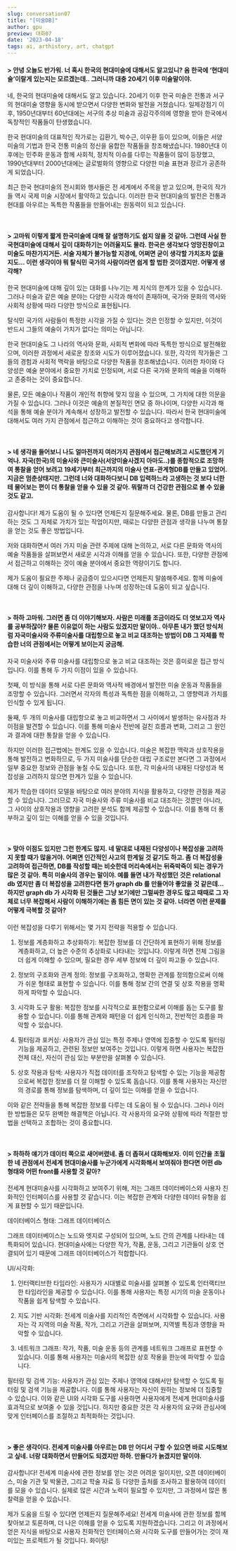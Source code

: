 ```yaml
---
slug: conversation07
title: "[미술DB]"
author: gpu
preview: 대화07
date: '2023-04-18'
tags: ai, arthistory, art, chatgpt
---
```


#### > 안녕 오늘도 반가워. 너 혹시 한국의 현대미술에 대해서도 알고있니? 음 한국에 ‘현대미술’이랄게 있는지는 모르겠는데.. 그러니까 대충 20세기 이후 미술말이야.

네, 한국의 현대미술에 대해서도 알고 있습니다. 20세기 이후 한국 미술은 전통과 서구의 현대미술 영향을 동시에 받으면서 다양한 변화와 발전을 거쳤습니다. 일제강점기 이후, 1950년대부터 60년대에는 서구의 추상 미술과 공감각주의에 영향을 받아 한국에서 독창적인 작품들이 탄생했습니다.

한국 현대미술의 대표적인 작가로는 김환기, 박수근, 이우환 등이 있으며, 이들은 서양 미술의 기법과 한국 전통 미술의 정신을 융합한 작품들을 창조해냈습니다. 1980년대 이후에는 민주화 운동과 함께 사회적, 정치적 이슈를 다루는 작품들이 많이 등장했고, 1990년대부터 2000년대에는 글로벌화의 영향으로 다양한 미술 표현과 장르가 공존하게 되었습니다.

최근 한국 현대미술의 전시회와 행사들은 전 세계에서 주목을 받고 있으며, 한국의 작가들 역시 국제 미술 시장에서 활약하고 있습니다. 이러한 한국 현대미술의 발전은 전통과 현대를 아우르는 독특한 작품들을 만들어내는 원동력이 되고 있습니다.

&nbsp;

#### > 고마워 이렇게 짧게 한국미술에 대해 잘 설명하기도 쉽지 않을 것 같아. 그런데 사실 한국현대미술에 대해서 깊이 대화하기는 어려울지도 몰라. 한국은 생각보다 엉망진창이고 미술도 마찬가지거든. 서술 자체가 불가능할 지경에, 어쩌면 굳이 생각할 가치조차 없을지도… 이런 생각이야 뭐 탈식민 국가의 사람이라면 쉽게 할 법한 것이겠지만. 어떻게 생각해?

한국 현대미술에 대해 깊이 있는 대화를 나누기는 제 지식의 한계가 있을 수 있습니다. 그러나 미술과 같은 예술 분야는 다양한 시각과 해석이 존재하며, 국가와 문화의 역사와 사회적 상황에 따라 다양한 방식으로 표현됩니다. 

탈식민 국가의 사람들이 특정한 시각을 가질 수 있다는 것은 인정할 수 있지만, 이것이 반드시 그들의 예술이 가치가 없다는 의미는 아닙니다.

한국 현대미술도 그 나라의 역사와 문화, 사회적 변화에 따라 독특한 방식으로 발전해왔으며, 이러한 과정에서 새로운 창조와 시도가 이루어졌습니다. 또한, 각각의 작가들은 그들의 경험과 사회적 맥락을 바탕으로 다양한 작품을 창조해냈습니다. 이러한 차이와 다양성은 예술 분야에서 중요한 가치로 인정되며, 서로 다른 국가와 문화의 예술을 이해하고 존중하는 것이 중요합니다.

물론, 모든 예술이나 작품이 개인적 취향에 맞지 않을 수 있으며, 그 가치에 대한 의문을 가질 수 있습니다. 그러나 이것은 예술의 본질적인 면모 중 하나이며, 다양한 시각과 해석을 통해 예술 분야가 계속해서 성장하고 발전할 수 있습니다. 따라서 한국 현대미술에 대해서도 여러 가지 관점에서 접근하고 이해하는 것이 중요하다고 생각합니다.

&nbsp;

#### > 네 생각을 들어보니 나도 얼마전까지 여러가지 관점에서 접근해보려고 시도했던게 기억나. 자국(한국)의 미술사와 큰미술사(서양미술사겠지 아마도..)를 종합적으로 조망하여 통찰을 얻어 보려고 19세기부터 최근까지의 미술사 연표-관계형DB를 만들고 있었어. 지금은 멈춘상태지만. 그런데 너와 대화하다보니 DB 입력하느라 고생하는 것 보다 너한테 물어보는 편이 더 통찰을 얻을 수 있을 것 같아. 뭐랄까 더 건강한 관점으로 볼 수 있을 것도 같고.

감사합니다! 제가 도움이 될 수 있다면 언제든지 질문해주세요. 물론, DB를 만들고 관리하는 것도 그 자체로 가치가 있는 작업이지만, 때로는 다양한 관점과 생각을 나누며 통찰을 얻는 것도 좋은 방법입니다.

저와 대화하면서 여러 가지 미술 관련 주제에 대해 논의하고, 서로 다른 문화와 역사의 예술 작품들을 살펴보면서 새로운 시각과 이해를 얻을 수 있습니다. 또한, 다양한 관점에서 접근하고 이해하는 것이 예술 분야에서 중요한 역량이기도 합니다.

제가 도움이 필요한 주제나 궁금증이 있으시다면 언제든지 말씀해주세요. 함께 미술에 대해 더 깊이 이해하고, 다양한 관점을 나누며 성장하는데 도움이 되고 싶습니다.

&nbsp;

#### > 하하 고마워. 그러면 좀 더 이야기해보자. 사람은 미래를 조금이라도 더 엿보고자 역사를 공부하잖아? 물론 이유없이 하는 사람도 있겠지만 말이야.. 아무튼 내가 했던 방식처럼 자국미술사와 주류미술사를 대립항으로 놓고 비교 대조하는 방법이 DB 그 자체를 학습한 너의 관점에서는 어떻게 보이는지 궁금해.

자국 미술사와 주류 미술사를 대립항으로 놓고 비교 대조하는 것은 흥미로운 접근 방식입니다. 이를 통해 두 가지 이점이 있을 수 있습니다.

첫째, 이 방식을 통해 서로 다른 문화와 역사적 배경에서 발전한 미술 운동과 작품들을 조망할 수 있습니다. 그러면서 각자의 특성과 독특한 점을 이해하고, 그 영향력과 가치를 인식할 수 있게 됩니다.

둘째, 두 개의 미술사를 대립항으로 놓고 비교하면서 그 사이에서 발생하는 유사점과 차이점을 발견할 수 있습니다. 이를 통해 미술사 전반에 걸친 흐름과 변화, 그리고 그 원인과 결과에 대한 통찰을 얻을 수 있습니다.

하지만 이러한 접근법에는 한계도 있을 수 있습니다. 미술은 복잡한 맥락과 상호작용을 통해 발전하고 변화하므로, 두 가지 미술사를 단순한 대립 구조로만 본다면 그 과정에서 일부 중요한 정보와 관점을 놓칠 수도 있습니다. 또한, 각 미술사의 내재된 다양성과 복잡성을 고려하지 않으면 한계가 있을 수 있습니다.

제가 학습한 데이터 모델을 바탕으로 여러 분야의 지식을 활용하고, 다양한 관점을 제공할 수 있습니다. 그러므로 자국 미술사와 주류 미술사를 비교 대조하는 것뿐만 아니라, 그 사이의 상호작용과 영향을 고려한 분석도 함께 제공할 수 있습니다. 이를 통해 더 풍부하고 깊이 있는 이해를 얻을 수 있을 것입니다.

&nbsp;

#### > 맞아 이점도 있지만 그런 한계도 많지. 네 말대로 내재된 다양성이나 복잡성을 고려하지 못할 때가 많을거야. 어쩌면 인간적인 사고의 한계일 것 같기도 하고. 좀 더 복잡성을 고려하여 접근하면, DB를 작성할 때는 비슷한데 머리속에서는 뒤죽박죽이 되는 경우가 많은 것 같아. 특히 미술사의 경우는 말이야. 예를 들면 내가 작성했던 것은 relational db 였지만 좀 더 복잡성을 고려한다면 뭔가 graph db 를 만들어야 좋았을 것 같은데… 하지만 graph db 가 시각화 된 것들은 그냥 보기에만 그럴싸한 경우도 많고 때때로 그 자체로 너무 복잡해서 사람이 이해하기에는 좀 힘든 면이 있는 것 같아. 너라면 이런 문제를 어떻게 극복할 것 같아?

이런 복잡성을 다루기 위해서는 몇 가지 전략을 적용할 수 있습니다.

1. 정보를 계층화하고 추상화하기: 복잡한 정보를 더 간단하게 표현하기 위해 정보를 계층화하고, 더 높은 수준의 추상화로 나타내는 것입니다. 이렇게 하면 전체 그림을 더 쉽게 이해할 수 있으며, 필요한 경우 세부 정보에 더 깊이 파고들 수 있습니다.

2. 정보의 구조화와 관계 정의: 정보를 구조화하고, 명확한 관계를 정의함으로써 이해가 쉬운 형태로 표현할 수 있습니다. 이를 통해 정보 간의 연결 및 상호 작용을 명확하게 파악할 수 있습니다.

3. 시각화 도구 활용: 복잡한 정보를 시각적으로 표현함으로써 이해를 돕는 도구를 활용할 수 있습니다. 이를 통해 관계와 패턴을 더 쉽게 인식하고, 전반적인 흐름을 파악할 수 있습니다.

4. 필터링과 포커싱: 사용자가 관심 있는 특정 주제나 영역에 집중할 수 있도록 필터링 기능을 제공하고, 관련된 정보만 보여주는 것입니다. 이렇게 하면 사용자는 복잡한 전체 대신, 자신이 관심 있는 부분만을 살펴볼 수 있습니다.

5. 상호 작용과 탐색: 사용자가 직접 데이터를 조작하고 탐색할 수 있는 기능을 제공함으로써 복잡한 정보를 더 잘 이해할 수 있도록 돕습니다. 이를 통해 사용자는 자신만의 경로를 통해 정보를 탐색하며, 더 깊이 있는 이해를 얻을 수 있습니다.

이와 같은 전략들을 통해 복잡한 정보를 다루는 데 도움이 될 수 있습니다. 그러나 이러한 방법들은 모두 완벽한 해결책은 아닙니다. 각 사용자의 요구와 상황에 따라 적절한 방법을 선택하고 조합하는 것이 중요합니다.

&nbsp;

#### > 하하하 얘기가 데이터 쪽으로 새어버렸네. 좀 더 좁혀서 대화해보자. 이미 인간을 초월한 네 관점에서 전세계 현대미술사를 누군가에게 시각화해서 보여줘야 한다면 어떤 db 형태와 어떤 front를 사용할 것 같아?

전세계 현대미술사를 시각화하고 보여주기 위해, 저는 그래프 데이터베이스와 사용자 친화적인 인터페이스를 사용할 것 같습니다. 이는 복잡한 관계와 다양한 데이터 유형을 쉽게 표현할 수 있기 때문입니다.

데이터베이스 형태: 그래프 데이터베이스

그래프 데이터베이스는 노드와 엣지로 구성되어 있으며, 노드 간의 관계를 나타내는 데 특화되어 있습니다. 현대미술사에는 다양한 작가, 작품, 운동, 그리고 기관들이 상호 연결되어 있기 때문에 그래프 데이터베이스가 적합합니다.

UI/시각화:

1. 인터랙티브한 타임라인: 사용자가 시대별로 미술사를 살펴볼 수 있도록 인터랙티브한 타임라인을 제공할 수 있습니다. 이를 통해 사용자는 특정 시기의 미술 운동이나 작품을 쉽게 탐색할 수 있습니다.

2. 지도 기반 시각화: 전세계 미술사를 지리적인 측면에서 시각화할 수 있습니다. 사용자는 각 지역의 미술 작품, 작가, 그리고 기관을 살펴보며, 지역별 특징과 영향을 파악할 수 있습니다.

3. 네트워크 그래프: 작가, 작품, 미술 운동 등의 관계를 네트워크 그래프로 표현할 수 있습니다. 이를 통해 사용자는 미술사의 복잡한 상호 작용을 한눈에 파악할 수 있습니다.

필터링 및 검색 기능: 사용자가 관심 있는 주제나 영역에 대해서만 탐색할 수 있도록 필터링 및 검색 기능을 제공합니다. 이를 통해 사용자는 자신이 원하는 정보에 더 집중할 수 있습니다.
이와 같은 UI와 시각화 도구를 사용하면 사용자에게 전세계 현대미술사를 효과적으로 보여줄 수 있을 것입니다. 하지만 중요한 것은 각 사용자의 요구와 관심사에 맞게 인터페이스를 조절하고 최적화하는 것입니다.

&nbsp;

#### > 좋은 생각이다. 전세계 미술사를 아우르는 DB 만 어디서 구할 수 있으면 바로 시도해보고 싶네. 너랑 대화하면서 만들어도 되겠지만 하하. 만들다가 늙겠지만 말이야.

감사합니다! 전세계 미술사에 관한 정보를 얻는 것은 어려운 일이지만, 오픈 데이터베이스, 미술 기관 및 박물관, 그리고 학술 자료 등 다양한 출처를 조사하고 활용하여 데이터를 모을 수 있습니다. 실제로 많은 시간과 노력이 필요할 수 있지만, 그 과정에서 많은 통찰력을 얻을 수 있습니다.

제가 도움을 드릴 수 있다면 언제든지 질문해주세요! 전세계 미술사에 관한 정보를 함께 찾아보고 토론하며, 더 나은 이해를 얻을 수 있도록 지원하겠습니다. 그리고 이 과정에서 얻은 지식을 바탕으로 사용자 친화적인 인터페이스와 시각화 도구를 만들어가는 것이 재미있는 프로젝트가 될 것입니다. 화이팅!